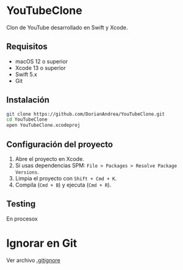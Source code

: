 # YouTubeClone

Clon de YouTube desarrollado en Swift y Xcode.

## Requisitos

- macOS 12 o superior
- Xcode 13 o superior
- Swift 5.x
- Git

## Instalación

```bash
git clone https://github.com/DorianAndrea/YouTubeClone.git
cd YouTubeClone
open YouTubeClone.xcodeproj
```

## Configuración del proyecto

1. Abre el proyecto en Xcode.
2. Si usas dependencias SPM: `File > Packages > Resolve Package Versions`.
3. Limpia el proyecto con `Shift + Cmd + K`.
4. Compila (`Cmd + B`) y ejecuta (`Cmd + R`).



## Testing

En procesox

# Ignorar en Git

Ver archivo [.gitignore](./.gitignore)
